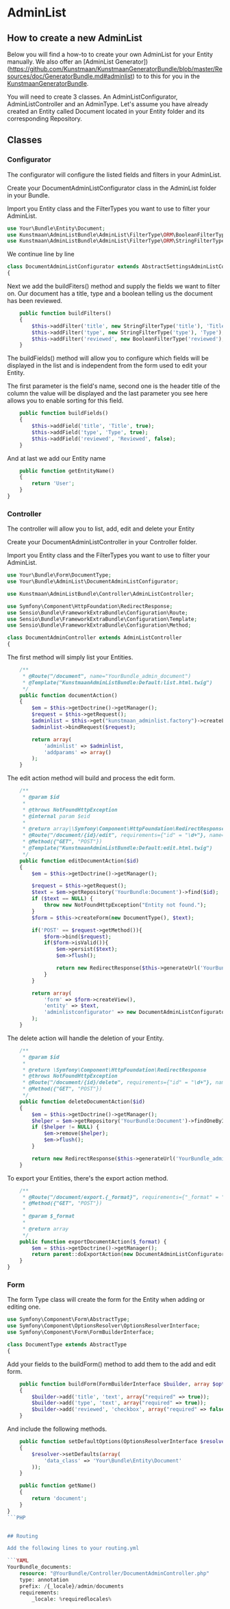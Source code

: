 # AdminList

## How to create a new AdminList

Below you will find a how-to to create your own AdminList for your Entity manually. We also offer an [AdminList Generator])(https://github.com/Kunstmaan/KunstmaanGeneratorBundle/blob/master/Resources/doc/GeneratorBundle.md#adminlist) to to this for you in the [KunstmaanGeneratorBundle](https://github.com/Kunstmaan/KunstmaanGeneratorBundle).

You will need to create 3 classes. An AdminListConfigurator, AdminListController and an AdminType. Let's assume you have already created an Entity called Document located in your Entity folder and its corresponding Repository.

## Classes

### Configurator

The configurator will configure the listed fields and filters in your AdminList.

Create your DocumentAdminListConfigurator class in the AdminList folder in your Bundle.

Import you Entity class and the FilterTypes you want to use to filter your AdminList.

```PHP
use Your\Bundle\Entity\Document;
use Kunstmaan\AdminListBundle\AdminList\FilterType\ORM\BooleanFilterType;
use Kunstmaan\AdminListBundle\AdminList\FilterType\ORM\StringFilterType;
```

We continue line by line

```PHP
class DocumentAdminListConfigurator extends AbstractSettingsAdminListConfigurator
{
```

Next we add the buildFiters() method and supply the fields we want to filter on. Our document has a title, type and a boolean telling us the document has been reviewed.

```PHP
    public function buildFilters()
    {
        $this->addFilter('title', new StringFilterType('title'), 'Title');
        $this->addFilter('type', new StringFilterType('type'), 'Type');
        $this->addFilter('reviewed', new BooleanFilterType('reviewed'), 'Reviewed');
    }
```

The buildFields() method will allow you to configure which fields will be displayed in the list and is independent from the form used to edit your Entity.

The first parameter is the field's name, second one is the header title of the column the value will be displayed and the last parameter you see here allows you to enable sorting for this field.

``` PHP
    public function buildFields()
    {
        $this->addField('title', 'Title', true);
        $this->addField('type', 'Type', true);
        $this->addField('reviewed', 'Reviewed', false);
    }
```

And at last we add our Entity name

```PHP
    public function getEntityName()
    {
        return 'User';
    }
}
```

### Controller

The controller will allow you to list, add, edit and delete your Entity

Create your DocumentAdminListController in your Controller folder.

Import you Entity class and the FilterTypes you want to use to filter your AdminList.

```PHP
use Your\Bundle\Form\DocumentType;
use Your\Bundle\AdminList\DocumentAdminListConfigurator;

use Kunstmaan\AdminListBundle\Controller\AdminListController;

use Symfony\Component\HttpFoundation\RedirectResponse;
use Sensio\Bundle\FrameworkExtraBundle\Configuration\Route;
use Sensio\Bundle\FrameworkExtraBundle\Configuration\Template;
use Sensio\Bundle\FrameworkExtraBundle\Configuration\Method;

class DocumentAdminController extends AdminListController
{
```

The first method will simply list your Entities.

```PHP
    /**
     * @Route("/document", name="YourBundle_admin_document")
     * @Template("KunstmaanAdminListBundle:Default:list.html.twig")
     */
    public function documentAction()
    {
        $em = $this->getDoctrine()->getManager();
        $request = $this->getRequest();
        $adminlist = $this->get("kunstmaan_adminlist.factory")->createList(new DocumentAdminListConfigurator($em));
        $adminlist->bindRequest($request);

        return array(
            'adminlist' => $adminlist,
            'addparams' => array()
        );
    }
```

The edit action method will build and process the edit form.

```PHP
    /**
     * @param $id
     *
     * @throws NotFoundHttpException
     * @internal param $eid
     *
     * @return array|\Symfony\Component\HttpFoundation\RedirectResponse
     * @Route("/document/{id}/edit", requirements={"id" = "\d+"}, name="YourBundle_admin_document_edit")
     * @Method({"GET", "POST"})
     * @Template("KunstmaanAdminListBundle:Default:edit.html.twig")
     */
    public function editDocumentAction($id)
    {
        $em = $this->getDoctrine()->getManager();

        $request = $this->getRequest();
        $text = $em->getRepository('YourBundle:Document')->find($id);
        if ($text == NULL) {
            throw new NotFoundHttpException("Entity not found.");
        }
        $form = $this->createForm(new DocumentType(), $text);

        if('POST' == $request->getMethod()){
            $form->bind($request);
            if($form->isValid()){
                $em->persist($text);
                $em->flush();

                return new RedirectResponse($this->generateUrl('YourBundle_admin_document'));
            }
        }

        return array(
            'form' => $form->createView(),
            'entity' => $text,
            'adminlistconfigurator' => new DocumentAdminListConfigurator($em)
        );
    }
```

The delete action will handle the deletion of your Entity.

```PHP
    /**
     * @param $id
     *
     * @return \Symfony\Component\HttpFoundation\RedirectResponse
     * @throws NotFoundHttpException
     * @Route("/document/{id}/delete", requirements={"id" = "\d+"}, name="YourBundle_admin_document_delete")
     * @Method({"GET", "POST"})
     */
    public function deleteDocumentAction($id)
    {
        $em = $this->getDoctrine()->getManager();
        $helper = $em->getRepository('YourBundle:Document')->findOneById($id);
        if ($helper != NULL) {
            $em->remove($helper);
            $em->flush();
        }

        return new RedirectResponse($this->generateUrl('YourBundle_admin_document'));
    }
```

To export your Entities, there's the export action method.

```PHP
    /**
     * @Route("/document/export.{_format}", requirements={"_format" = "csv"}, name="YourBundle_document_export")
     * @Method({"GET", "POST"})
     *
     * @param $_format
     *
     * @return array
     */
    public function exportDocumentAction($_format) {
        $em = $this->getDoctrine()->getManager();
        return parent::doExportAction(new DocumentAdminListConfigurator($em), $_format);
    }
}
```

### Form

The form Type class will create the form for the Entity when adding or editing one.

 ```PHP
 use Symfony\Component\Form\AbstractType;
 use Symfony\Component\OptionsResolver\OptionsResolverInterface;
 use Symfony\Component\Form\FormBuilderInterface;

 class DocumentType extends AbstractType
 {
 ```

Add your fields to the buildForm() method to add them to the add and edit form.

```PHP
    public function buildForm(FormBuilderInterface $builder, array $options)
    {
        $builder->add('title', 'text', array("required" => true));
        $builder->add('type', 'text', array("required" => true));
        $builder->add('reviewed', 'checkbox', array("required" => false));
    }
```

And include the following methods.

```PHP
    public function setDefaultOptions(OptionsResolverInterface $resolver)
    {
        $resolver->setDefaults(array(
            'data_class' => 'Your\Bundle\Entity\Document'
        ));
    }

    public function getName()
    {
        return 'document';
    }
}
```PHP


## Routing

Add the following lines to your routing.yml

```YAML
YourBundle_documents:
    resource: "@YourBundle/Controller/DocumentAdminController.php"
    type: annotation
    prefix: /{_locale}/admin/documents
    requirements:
        _locale: %requiredlocales%
```
